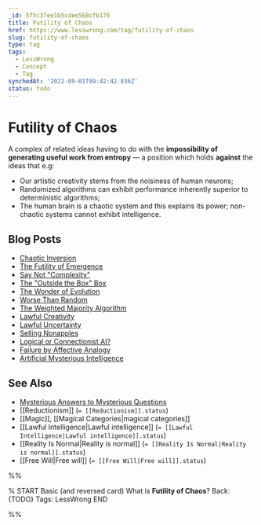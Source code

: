 ```yaml
---
_id: 5f5c37ee1b5cdee568cfb176
title: Futility of Chaos
href: https://www.lesswrong.com/tag/futility-of-chaos
slug: futility-of-chaos
type: tag
tags:
  - LessWrong
  - Concept
  - Tag
synchedAt: '2022-09-01T09:42:42.836Z'
status: todo
---
```


# Futility of Chaos

A complex of related ideas having to do with the **impossibility of generating useful work from entropy** — a position which holds **against** the ideas that e.g:

- Our artistic creativity stems from the noisiness of human neurons;
- Randomized algorithms can exhibit performance inherently superior to deterministic algorithms;
- The human brain is a chaotic system and this explains its power; non-chaotic systems cannot exhibit intelligence.

## Blog Posts

- [Chaotic Inversion](http://lesswrong.com/lw/wb/chaotic_inversion/)
- [The Futility of Emergence](http://lesswrong.com/lw/iv/the_futility_of_emergence/)
- [Say Not "Complexity"](http://lesswrong.com/lw/ix/say_not_complexity/)
- [The "Outside the Box" Box](http://lesswrong.com/lw/k6/the_outside_the_box_box/)
- [The Wonder of Evolution](http://lesswrong.com/lw/ks/the_wonder_of_evolution/)
- [Worse Than Random](http://lesswrong.com/lw/vp/worse_than_random/)
- [The Weighted Majority Algorithm](http://lesswrong.com/lw/vq/the_weighted_majority_algorithm/)
- [Lawful Creativity](http://lesswrong.com/lw/vm/lawful_creativity/)
- [Lawful Uncertainty](http://lesswrong.com/lw/vo/lawful_uncertainty/)
- [Selling Nonapples](http://lesswrong.com/lw/vs/selling_nonapples/)
- [Logical or Connectionist AI?](http://lesswrong.com/lw/vv/logical_or_connectionist_ai/)
- [Failure by Affective Analogy](http://lesswrong.com/lw/vy/failure_by_affective_analogy/)
- [Artificial Mysterious Intelligence](http://lesswrong.com/lw/wk/artificial_mysterious_intelligence/)

## See Also

- [Mysterious Answers to Mysterious Questions](https://www.lesswrong.com/tag/mysterious-answers-to-mysterious-questions)
- [[Reductionism]] (`= [[Reductionism]].status`)
- [[Magic]], [[Magical Categories|magical categories]]
- [[Lawful Intelligence|Lawful intelligence]] (`= [[Lawful Intelligence|Lawful intelligence]].status`)
- [[Reality Is Normal|Reality is normal]] (`= [[Reality Is Normal|Reality is normal]].status`)
- [[Free Will|Free will]] (`= [[Free Will|Free will]].status`)


%%

% START
Basic (and reversed card)
What is **Futility of Chaos**?
Back: {TODO}
Tags: LessWrong
END

%%
	
